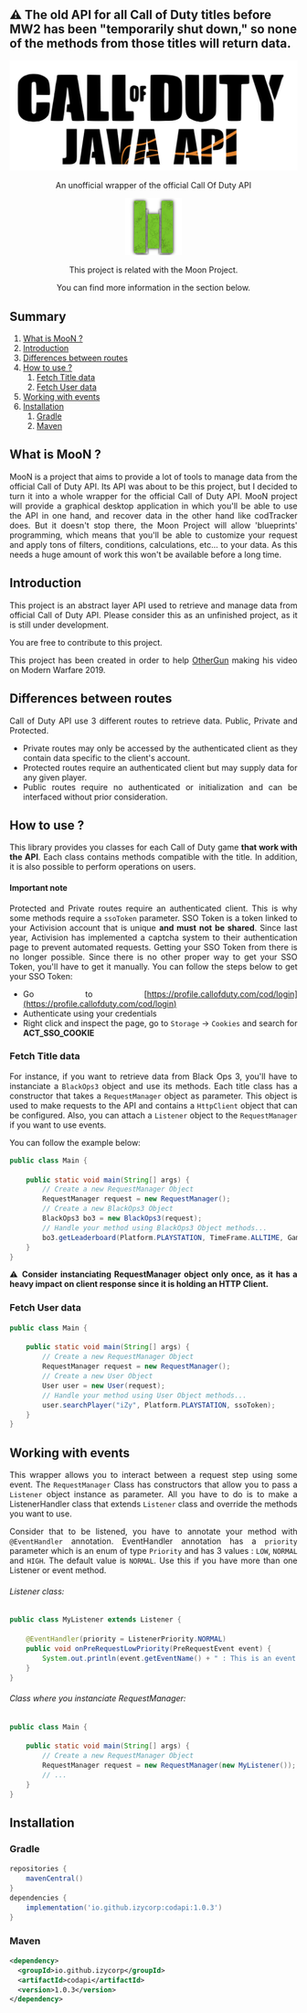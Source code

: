 ## :warning: The old API for all Call of Duty titles before MW2 has been "temporarily shut down," so none of the methods from those titles will return data.

<div align="center">

![Call of Duty Logo](assets/codlogo.png)

An unofficial wrapper of the official Call Of Duty API

</div>

<div align="center">

<img src="assets/MooN_shadow.png" alt="">

This project is related with the Moon Project.

You can find more information in the section below.
</div>

## Summary

1. [What is MooN ?](#what-is-moon-)
2. [Introduction](#introduction)
3. [Differences between routes](#differences-between-routes)
4. [How to use ?](#how-to-use-)
    1. [Fetch Title data](#fetch-title-data)
    2. [Fetch User data](#fetch-user-data)
5. [Working with events](#working-with-events)
6. [Installation](#installation)
    1. [Gradle](#gradle)
    2. [Maven](#maven)


## What is MooN ?

<div style="text-align: justify">
<p>
MooN is a project that aims to provide a lot of tools to manage data from the official Call of Duty API. Its API was about
to be this project, but I decided to turn it into a whole wrapper for the official Call of Duty API.
MooN project will provide a graphical desktop application in which you'll be able to use the API in one hand, and recover data in the other hand like codTracker does.
But it doesn't stop there, the Moon Project will allow 'blueprints' programming, which means that you'll be able to customize your request and apply tons of filters, conditions, calculations, etc... to your data.
As this needs a huge amount of work this won't be available before a long time.

</p>

</div>

## Introduction

<div style="text-align: justify">
<p>
This project is an abstract layer API used to retrieve and manage data from official Call of Duty API.
Please consider this as an unfinished project, as it is still under development.

You are free to contribute to this project.

</p>

This project has been created in order to help [OtherGun](https://www.youtube.com/c/otherGun/) making his video on Modern Warfare 2019.

## Differences between routes

<p>

Call of Duty API use 3 different routes to retrieve data. Public, Private and Protected.

- Private routes may only be accessed by the authenticated client as they contain data specific to the client's account.
- Protected routes require an authenticated client but may supply data for any given player.
- Public routes require no authenticated or initialization and can be interfaced without prior consideration.

## How to use ?

<p>

This library provides you classes for each Call of Duty game **that work with the API**. Each class contains methods compatible with the title.
In addition, it is also possible to perform operations on users.

</p>

#### Important note

<p>

Protected and Private routes require an authenticated client. This is why some methods require a `ssoToken` parameter.
SSO Token is a token linked to your Activision account that is unique **and must not be shared**. Since last year, Activision has
implemented a captcha system to their authentication page to prevent automated requests. Getting your SSO Token from there is no longer possible. 
Since there is no other proper way to get your SSO Token, you'll have to get it manually. You can follow the steps below to get your SSO Token:

</p>


- Go to [https://profile.callofduty.com/cod/login](https://profile.callofduty.com/cod/login)
- Authenticate using your credentials
- Right click and inspect the page, go to `Storage` -> `Cookies` and search for **ACT_SSO_COOKIE**



### Fetch Title data

<p>

For instance, if you want to retrieve data from Black Ops 3, you'll have to instanciate a `BlackOps3` object and use its methods.
Each title class has a constructor that takes a `RequestManager` object as parameter. This object is used to make requests to the API
and contains a `HttpClient` object that can be configured. Also, you can attach a `Listener` object to the `RequestManager` if you want to use events.
</p>

You can follow the example below:


```java
public class Main {

    public static void main(String[] args) {
        // Create a new RequestManager Object
        RequestManager request = new RequestManager();
        // Create a new BlackOps3 Object
        BlackOps3 bo3 = new BlackOps3(request);
        // Handle your method using BlackOps3 Object methods...
        bo3.getLeaderboard(Platform.PLAYSTATION, TimeFrame.ALLTIME, Gamemode.CAREER, GameType.HARDCORE, 1);
    }
}
```

:warning: __Consider instanciating RequestManager object only once, as it has a heavy impact on client response since it is holding an HTTP Client.__

### Fetch User data

```java
public class Main {

    public static void main(String[] args) {
        // Create a new RequestManager Object
        RequestManager request = new RequestManager();
        // Create a new User Object
        User user = new User(request);
        // Handle your method using User Object methods...
        user.searchPlayer("iZy", Platform.PLAYSTATION, ssoToken);
    }
}
```

## Working with events

<p>

This wrapper allows you to interact between a request step using some event. The `RequestManager` Class has constructors that allow you to pass a `Listener` object instance as parameter.
All you have to do is to make a ListenerHandler class that extends `Listener` class and override the methods you want to use.

</p>

Consider that to be listened, you have to annotate your method with `@EventHandler` annotation.
EventHandler annotation has a `priority` parameter which is an enum of type `Priority` and has 3 values : `LOW`, `NORMAL` and `HIGH`. The default value is `NORMAL`. Use this if you have more than one Listener or event method.

###### Listener class:

```java
public class MyListener extends Listener {

    @EventHandler(priority = ListenerPriority.NORMAL)
    public void onPreRequestLowPriority(PreRequestEvent event) {
        System.out.println(event.getEventName() + " : This is an event!");
    }
}
```

###### Class where you instanciate RequestManager:

```java
public class Main {

    public static void main(String[] args) {
        // Create a new RequestManager Object
        RequestManager request = new RequestManager(new MyListener());
        // ...
    }
}
```

## Installation

### Gradle

```groovy
repositories {
    mavenCentral()
}
dependencies {
    implementation('io.github.izycorp:codapi:1.0.3')
}
```

### Maven

```xml
<dependency>
  <groupId>io.github.izycorp</groupId>
  <artifactId>codapi</artifactId>
  <version>1.0.3</version>
</dependency>
```

</div>



